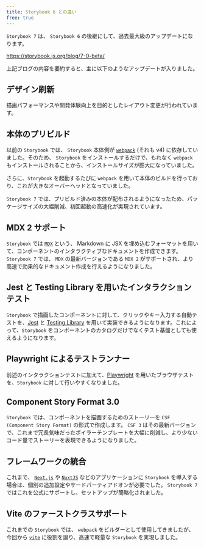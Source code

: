 ```yaml
---
title: Storybook 6 との違い
free: true
---
```


`Storybook 7` は、 `Storybook 6` の後継にして、過去最大級のアップデートになります。

https://storybook.js.org/blog/7-0-beta/

上記ブログの内容を要約すると、主に以下のようなアップデートが入りました。

## デザイン刷新

描画パフォーマンスや開発体験向上を目的としたレイアウト変更が行われています。

## 本体のプリビルド

以前の `Storybook` では、 `Storybook` 本体側が [`webpack`](https://webpack.js.org/) (それも v4) に依存していました。そのため、 `Storybook` をインストールするだけで、もれなく `webpack` もインストールされることから、インストールサイズが膨大になっていました。

さらに、`Storybook` を起動するたびに `webpack` を用いて本体のビルドを行っており、これが大きなオーバーヘッドとなっていました。

`Storybook 7` では、プリビルド済みの本体が配布されるようになったため、パッケージサイズの大幅削減、初回起動の高速化が実現されています。

## MDX 2 サポート

`Storybook` では [`MDX`](https://github.com/mdx-js/mdx/) という、 Markdown に JSX を埋め込むフォーマットを用いて、コンポーネントのインタラクティブなドキュメントを作成できます。`Storybook 7` では、 `MDX` の最新バージョンである `MDX 2` がサポートされ、より高速で効果的なドキュメント作成を行えるようになりました。

## Jest と Testing Library を用いたインタラクションテスト

`Storybook` で描画したコンポーネントに対して、クリックやキー入力する自動テストを、[Jest](https://jestjs.io/ja/) と [Testing Library](https://testing-library.com/) を用いて実装できるようになります。これによって、`Storybook` をコンポーネントのカタログだけでなくテスト基盤としても使えるようになります。

## Playwright によるテストランナー

前述のインタラクションテストに加えて、[Playwright](https://github.com/microsoft/playwright) を用いたブラウザテストを、`Storybook` に対して行いやすくなりました。

## Component Story Format 3.0

`Storybook` では、コンポーネントを描画するためのストーリーを `CSF (Component Story Format)` の形式で作成します。 `CSF 3` はその最新バージョンで、これまで冗長気味だったボイラーテンプレートを大幅に削減し、より少ないコード量でストーリーを表現できるようになりました。

## フレームワークの統合

これまで、 [`Next.js`](https://nextjs.org/) や [`NuxtJS`](https://nuxtjs.org/) などのアプリケーションに `Storybook` を導入する場合は、個別の追加設定やサードパーティアドオンが必要でした。 `Storybook 7` ではこれを公式にサポートし、セットアップが簡略化されました。

## Vite のファーストクラスサポート

これまでの `Storybook` では、 `webpack` をビルダーとして使用してきましたが、今回から [`vite`](https://ja.vitejs.dev/) に役割を譲り、高速で軽量な `Storybook` を実現しました。